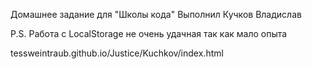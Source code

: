 Домашнее задание для "Школы кода"
Выполнил Кучков Владислав

P.S. Работа с LocalStorage не очень удачная так как мало опыта

tessweintraub.github.io/Justice/Kuchkov/index.html
